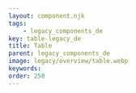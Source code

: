 ```yaml
---
layout: component.njk
tags: 
    - legacy_components_de
key: table-legacy_de
title: Table
parent: legacy_components_de
image: legacy/overview/table.webp
keywords: 
order: 250
---
```


